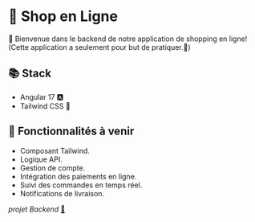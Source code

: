# 🛒 Shop en Ligne

👋 Bienvenue dans le backend de notre application de shopping en ligne!
(Cette application a seulement pour but de pratiquer.👀)

## 📚 Stack
- Angular 17 🅰️
- Tailwind CSS 🎨

## 🌟 Fonctionnalités à venir
- Composant Tailwind.
- Logique API.
- Gestion de compte.
- Intégration des paiements en ligne.
- Suivi des commandes en temps réel.
- Notifications de livraison.

*projet Backend*
[🔎](https://github.com/8b477/back-shop-template)
